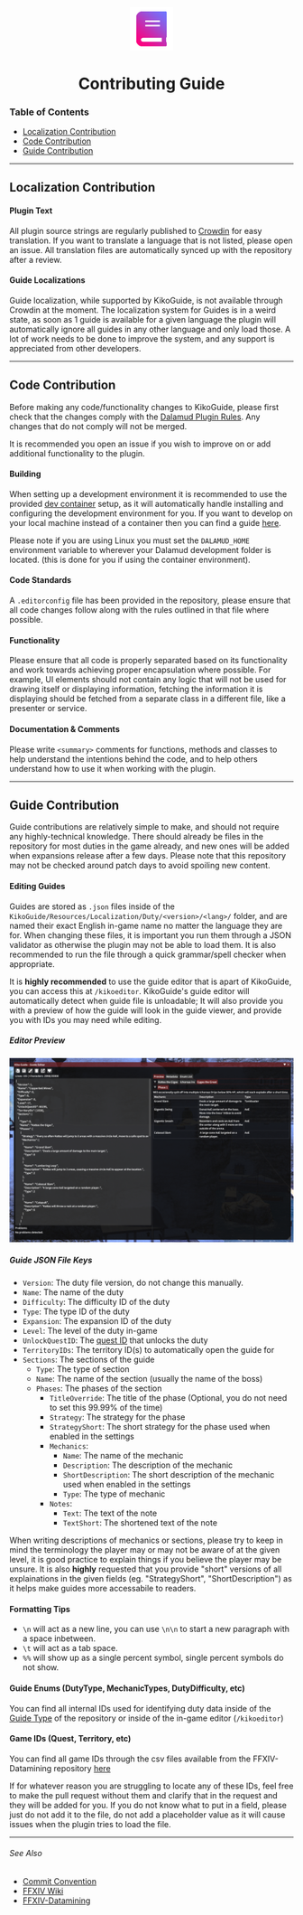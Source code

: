 <div align="center">

<img src="./.assets/icon.png" alt="Kiko Guide Logo" width="15%">
  
# Contributing Guide
  
</div>

### Table of Contents

- [Localization Contribution](#localization-contribution)
- [Code Contribution](#code-contribution)
- [Guide Contribution](#guide-contribution)

---

## Localization Contribution
#### Plugin Text
All plugin source strings are regularly published to [Crowdin](https://crowdin.com/project/KikoGuide) for easy translation. If you want to translate a language that is not listed, please open an issue. All translation files are automatically synced up with the repository after a review.

#### Guide Localizations
Guide localization, while supported by KikoGuide, is not available through Crowdin at the moment. The localization system for Guides is in a weird state, as soon as 1 guide is available for a given language the plugin will automatically ignore all guides in any other language and only load those. A lot of work needs to be done to improve the system, and any support is appreciated from other developers.

---

## Code Contribution
Before making any code/functionality changes to KikoGuide, please first check that the changes comply with the [Dalamud Plugin Rules](https://goatcorp.github.io/faq/development#q-what-am-i-allowed-to-do-in-my-plugin). Any changes that do not comply will not be merged.

It is recommended you open an issue if you wish to improve on or add additional functionality to the plugin.

#### Building
When setting up a development environment it is recommended to use the provided [dev container](./.devcontainer) setup, as it will automatically handle installing and configuring the development environment for you. If you want to develop on your local machine instead of a container then you can find a guide [here](https://goatcorp.github.io/faq/development). 

Please note if you are using Linux you must set the `DALAMUD_HOME` environment variable to wherever your Dalamud development folder is located. (this is done for you if using the container environment).

#### Code Standards
A `.editorconfig` file has been provided in the repository, please ensure that all code changes follow along with the rules outlined in that file where possible.

#### Functionality 
Please ensure that all code is properly separated based on its functionality and work towards achieving proper encapsulation where possible. For example, UI elements should not contain any logic that will not be used for drawing itself or displaying information, fetching the information it is displaying should be fetched from a separate class in a different file, like a presenter or service.

#### Documentation & Comments
Please write `<summary>` comments for functions, methods and classes to help understand the intentions behind the code, and to help others understand how to use it when working with the plugin.

---
 
## Guide Contribution
Guide contributions are relatively simple to make, and should not require any highly-technical knowledge. There should already be files in the repository for most duties in the game already, and new ones will be added when expansions release after a few days. Please note that this repository may not be checked around patch days to avoid spoiling new content. 

#### Editing Guides
Guides are stored as `.json` files inside of the `KikoGuide/Resources/Localization/Duty/<version>/<lang>/` folder, and are named their exact English in-game name no matter the language they are for. When changing these files, it is important you run them through a JSON validator as otherwise the plugin may not be able to load them. It is also recommended to run the file through a quick grammar/spell checker when appropriate.

It is **highly recommended** to use the guide editor that is apart of KikoGuide, you can access this at `/kikoeditor`. KikoGuide's guide editor will automatically detect when guide file is unloadable; It will also provide you with a preview of how the guide will look in the guide viewer, and provide you with IDs you may need while editing.

##### Editor Preview
![Editor Preview](./.assets/editor.png)

##### Guide JSON File Keys
- `Version`: The duty file version, do not change this manually.
- `Name`: The name of the duty
- `Difficulty`: The difficulty ID of the duty
- `Type`: The type ID of the duty
- `Expansion`: The expansion ID of the duty
- `Level`: The level of the duty in-game
- `UnlockQuestID`: The [quest ID](https://github.com/xivapi/ffxiv-datamining/blob/master/csv/Quest.csv) that unlocks the duty
- `TerritoryIDs`: The territory ID(s) to automatically open the guide for
- `Sections`: The sections of the guide
  - `Type`: The type of section
  - `Name`: The name of the section (usually the name of the boss)
  - `Phases`: The phases of the section
    - `TitleOverride`: The title of the phase (Optional, you do not need to set this 99.99% of the time)
    - `Strategy`: The strategy for the phase
    - `StrategyShort`: The short strategy for the phase used when enabled in the settings
    - `Mechanics`:
      - `Name`: The name of the mechanic
      - `Description`: The description of the mechanic
      - `ShortDescription`: The short description of the mechanic used when enabled in the settings
      - `Type`: The type of mechanic
    - `Notes`:
      - `Text`: The text of the note
      - `TextShort`: The shortened text of the note

When writing descriptions of mechanics or sections, please try to keep in mind the terminology the player may or may not be aware of at the given level, it is good practice to explain things if you believe the player may be unsure. It is also **highly** requested that you provide "short" versions of all explainations in the given fields (eg. "StrategyShort", "ShortDescription") as it helps make guides more accessabile to readers.

#### Formatting Tips
- `\n` will act as a new line, you can use `\n\n` to start a new paragraph with a space inbetween.
- `\t` will act as a tab space.
- `%%` will show up as a single percent symbol, single percent symbols do not show.

#### Guide Enums (DutyType, MechanicTypes, DutyDifficulty, etc)
You can find all internal IDs used for identifying duty data inside of the [Guide Type](KikoGuide/Types/Guide.cs) of the repository or inside of the in-game editor (`/kikoeditor`)

#### Game IDs (Quest, Territory, etc)
You can find all game IDs through the csv files available from the FFXIV-Datamining repository [here](https://github.com/xivapi/ffxiv-datamining)

If for whatever reason you are struggling to locate any of these IDs, feel free to make the pull request without them and clarify that in the request and they will be added for you. If you do not know what to put in a field, please just do not add it to the file, do not add a placeholder value as it will cause issues when the plugin tries to load the file.

--- 
###### See Also
- [Commit Convention](COMMIT_CONVENTION.md)
- [FFXIV Wiki](https://ffxiv.consolegameswiki.com)
- [FFXIV-Datamining](https://github.com/xivapi/ffxiv-datamining)
